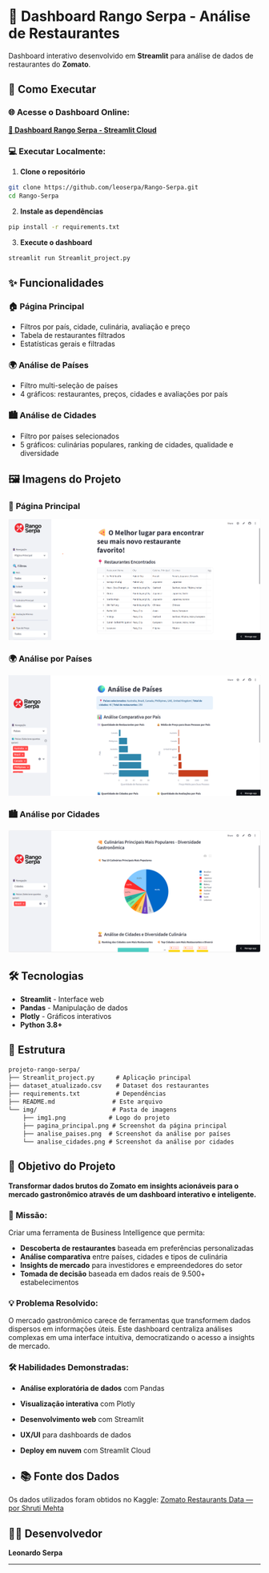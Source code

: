 # 🍕 Dashboard Rango Serpa - Análise de Restaurantes

Dashboard interativo desenvolvido em **Streamlit** para análise de dados de restaurantes do **Zomato**.

## 🚀 Como Executar

### **🌐 Acesse o Dashboard Online:**
**[🍕 Dashboard Rango Serpa - Streamlit Cloud](https://rangoserpa.streamlit.app/)**

### **💻 Executar Localmente:**

1. **Clone o repositório**
```bash
git clone https://github.com/leoserpa/Rango-Serpa.git
cd Rango-Serpa
```

2. **Instale as dependências**
```bash
pip install -r requirements.txt
```

3. **Execute o dashboard**
```bash
streamlit run Streamlit_project.py
```

## ✨ Funcionalidades

### 🏠 **Página Principal**
- Filtros por país, cidade, culinária, avaliação e preço
- Tabela de restaurantes filtrados
- Estatísticas gerais e filtradas

### 🌍 **Análise de Países**
- Filtro multi-seleção de países
- 4 gráficos: restaurantes, preços, cidades e avaliações por país

### 🏙️ **Análise de Cidades**
- Filtro por países selecionados
- 5 gráficos: culinárias populares, ranking de cidades, qualidade e diversidade

## 🖼️ Imagens do Projeto

### 📱 **Página Principal**
![Página Principal](img/pagina_principal.png)

### 🌍 **Análise por Países**
![Análise por Países](img/analise_paises.png)

### 🏙️ **Análise por Cidades**
![Análise por Cidades](img/analise_cidades.png)




## 🛠️ Tecnologias

- **Streamlit** - Interface web
- **Pandas** - Manipulação de dados
- **Plotly** - Gráficos interativos
- **Python 3.8+**

## 📁 Estrutura

```
projeto-rango-serpa/
├── Streamlit_project.py      # Aplicação principal
├── dataset_atualizado.csv    # Dataset dos restaurantes
├── requirements.txt          # Dependências
├── README.md                # Este arquivo
└── img/                     # Pasta de imagens
    ├── img1.png            # Logo do projeto
    ├── pagina_principal.png # Screenshot da página principal
    ├── analise_paises.png  # Screenshot da análise por países
    └── analise_cidades.png # Screenshot da análise por cidades
```

## 🎯 Objetivo do Projeto

**Transformar dados brutos do Zomato em insights acionáveis para o mercado gastronômico através de um dashboard interativo e inteligente.**

### **🚀 Missão:**
Criar uma ferramenta de Business Intelligence que permita:
- **Descoberta de restaurantes** baseada em preferências personalizadas
- **Análise comparativa** entre países, cidades e tipos de culinária
- **Insights de mercado** para investidores e empreendedores do setor
- **Tomada de decisão** baseada em dados reais de 9.500+ estabelecimentos

### **💡 Problema Resolvido:**
O mercado gastronômico carece de ferramentas que transformem dados dispersos em informações úteis. Este dashboard centraliza análises complexas em uma interface intuitiva, democratizando o acesso a insights de mercado.

### **🛠️ Habilidades Demonstradas:**
- **Análise exploratória de dados** com Pandas
- **Visualização interativa** com Plotly
- **Desenvolvimento web** com Streamlit
- **UX/UI** para dashboards de dados
- **Deploy em nuvem** com Streamlit Cloud

- ## 📚 Fonte dos Dados

Os dados utilizados foram obtidos no Kaggle:
[Zomato Restaurants Data — por Shruti Mehta](https://www.kaggle.com/datasets/shrutimehta/zomato-restaurants-data?select=zomato.csv)


## 👨‍💻 Desenvolvedor

**Leonardo Serpa** 

---

